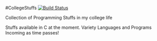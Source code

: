 #CollegeStuffs [![Build Status](https://travis-ci.org/a7r3/CollegeStuffs.svg?branch=master)](https://travis-ci.org/a7r3/CollegeStuffs)

Collection of Programming Stuffs in my college life

Stuffs available in C at the moment. Variety Languages and Programs Incoming as time passes!
